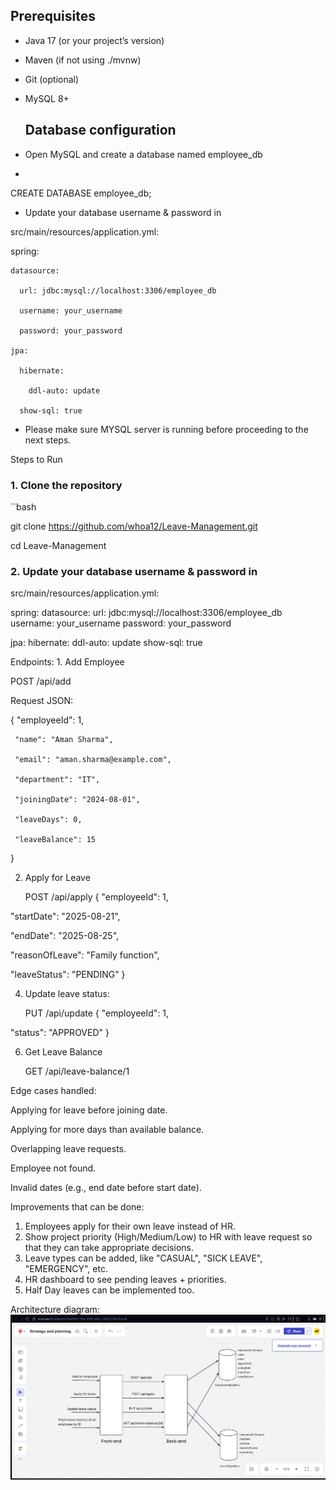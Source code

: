 ## Prerequisites
- Java 17 (or your project’s version)
- Maven (if not using ./mvnw)
- Git (optional)
- MySQL 8+

  ## Database configuration
  
 - Open MySQL and create a database named employee_db
 - 
 CREATE DATABASE employee_db;

 - Update your database username & password in
   
  src/main/resources/application.yml:
  
  spring:
  
    datasource:
    
      url: jdbc:mysql://localhost:3306/employee_db
      
      username: your_username
      
      password: your_password

    jpa:
    
      hibernate:
      
        ddl-auto: update
        
      show-sql: true
      
 - Please make sure MYSQL server is running before proceeding to the next steps.



 Steps to Run

### 1. Clone the repository

``bash

git clone https://github.com/whoa12/Leave-Management.git

cd Leave-Management

### 2.   Update your database username & password in

  src/main/resources/application.yml:
  
spring:
  datasource:
    url: jdbc:mysql://localhost:3306/employee_db
    username: your_username
    password: your_password

  jpa:
    hibernate:
      ddl-auto: update
    show-sql: true


Endpoints:
1️. Add Employee

   POST /api/add
   
   Request JSON:

   {
     "employeeId": 1,
     
     "name": "Aman Sharma",
     
     "email": "aman.sharma@example.com",
     
     "department": "IT",
     
     "joiningDate": "2024-08-01",
     
     "leaveDays": 0,
     
     "leaveBalance": 15
     
   }

2. Apply for Leave

   POST /api/apply
{
  "employeeId": 1,

  "startDate": "2025-08-21",
  
  "endDate": "2025-08-25",
  
  "reasonOfLeave": "Family function",
  
  "leaveStatus": "PENDING"
}

4. Update leave status:

   PUT /api/update
{
  "employeeId": 1,

  "status": "APPROVED"
}

6. Get Leave Balance

   GET /api/leave-balance/1

Edge cases handled:

 Applying for leave before joining date.
 
 Applying for more days than available balance.
 
 Overlapping leave requests.
 
 Employee not found.
 
 Invalid dates (e.g., end date before start date).


Improvements that can be done:

1. Employees apply for their own leave instead of HR.
2. Show project priority (High/Medium/Low) to HR with leave request so that they can take appropriate decisions.
3. Leave types can be added, like "CASUAL", "SICK LEAVE", "EMERGENCY", etc.
4. HR dashboard to see pending leaves + priorities.
5. Half Day leaves can be implemented too.

Architecture diagram:
![image](https://github.com/whoa12/Leave-Management/blob/main/Screenshot%20(125).png?raw=true)





